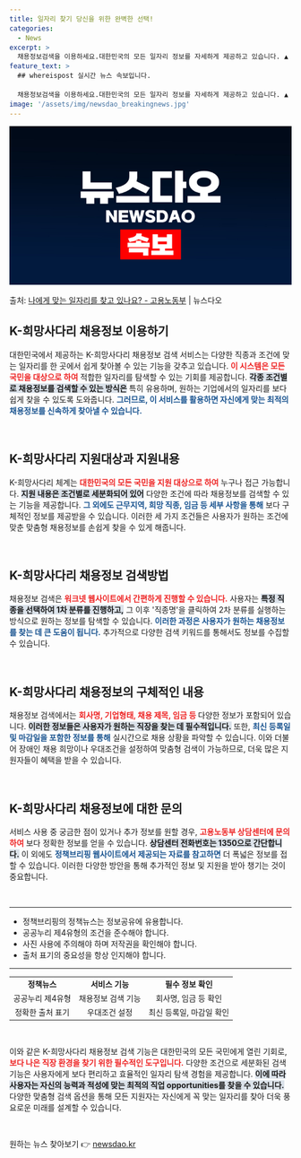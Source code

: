 ```yaml
---
title: 일자리 찾기 당신을 위한 완벽한 선택!
categories:
  - News
excerpt: >
  채용정보검색을 이용하세요.대한민국의 모든 일자리 정보를 자세하게 제공하고 있습니다. ▲ 지원대상  대한민국 …
feature_text: >
  ## whereispost 실시간 뉴스 속보입니다.

  채용정보검색을 이용하세요.대한민국의 모든 일자리 정보를 자세하게 제공하고 있습니다. ▲ 지원대상  대한민국 …
image: '/assets/img/newsdao_breakingnews.jpg'
---
```


![뉴스다오 속보](/assets/img/newsdao_breakingnews.jpg)

<p>출처: <a href="https://newsdao.kr/2427" rel="dofollow">나에게 맞는 일자리를 찾고 있나요? - 고용노동부</a> | 뉴스다오</p>

<h2 data-ke-size="size26">K-희망사다리 채용정보 이용하기</h2>

<p data-ke-size="size16">대한민국에서 제공하는 K-희망사다리 채용정보 검색 서비스는 다양한 직종과 조건에 맞는 일자리를 한 곳에서 쉽게 찾아볼 수 있는 기능을 갖추고 있습니다. <b><span style="color: #ee2323;">이 시스템은 모든 국민을 대상으로 하여</span></b> 적합한 일자리를 탐색할 수 있는 기회를 제공합니다. <b><span style="background-color: #21538527;">각종 조건별로 채용정보를 검색할 수 있는 방식은</span></b> 특히 유용하며, 원하는 기업에서의 일자리를 보다 쉽게 찾을 수 있도록 도와줍니다. <b><span style="color: #1a5490;">그러므로, 이 서비스를 활용하면 자신에게 맞는 최적의 채용정보를 신속하게 찾아낼 수 있습니다.</span></b> </p>

<p data-ke-size="size16">&nbsp;</p>

<h2 data-ke-size="size26">K-희망사다리 지원대상과 지원내용</h2>

<p data-ke-size="size16">K-희망사다리 체계는 <b><span style="color: #ee2323;">대한민국의 모든 국민을 지원 대상으로 하여</span></b> 누구나 접근 가능합니다. <b><span style="background-color: #21538527;">지원 내용은 조건별로 세분화되어 있어</span></b> 다양한 조건에 따라 채용정보를 검색할 수 있는 기능을 제공합니다. <b><span style="color: #1a5490;">그 외에도 근무지역, 희망 직종, 임금 등 세부 사항을 통해</span></b> 보다 구체적인 정보를 제공받을 수 있습니다. 이러한 세 가지 조건들은 사용자가 원하는 조건에 맞춘 맞춤형 채용정보를 손쉽게 찾을 수 있게 해줍니다.</p>

<p data-ke-size="size16">&nbsp;</p>

<h2 data-ke-size="size26">K-희망사다리 채용정보 검색방법</h2>

<p data-ke-size="size16">채용정보 검색은 <b><span style="color: #ee2323;">워크넷 웹사이트에서 간편하게 진행할 수 있습니다.</span></b> 사용자는 <b><span style="background-color: #21538527;">특정 직종을 선택하여 1차 분류를 진행하고,</span></b> 그 이후 '직종명'을 클릭하여 2차 분류를 실행하는 방식으로 원하는 정보를 탐색할 수 있습니다. <b><span style="color: #1a5490;">이러한 과정은 사용자가 원하는 채용정보를 찾는 데 큰 도움이 됩니다.</span></b> 추가적으로 다양한 검색 키워드를 통해서도 정보를 수집할 수 있습니다.</p>

<p data-ke-size="size16">&nbsp;</p>

<h2 data-ke-size="size26">K-희망사다리 채용정보의 구체적인 내용</h2>

<p data-ke-size="size16">채용정보 검색에서는 <b><span style="color: #ee2323;">회사명, 기업형태, 채용 제목, 임금 등 </span></b> 다양한 정보가 포함되어 있습니다. <b><span style="background-color: #21538527;">이러한 정보들은 사용자가 원하는 직장을 찾는 데 필수적입니다.</span></b> 또한, <b><span style="color: #1a5490;">최신 등록일 및 마감일을 포함한 정보를 통해</span></b> 실시간으로 채용 상황을 파악할 수 있습니다. 이와 더불어 장애인 채용 희망이나 우대조건을 설정하여 맞춤형 검색이 가능하므로, 더욱 많은 지원자들이 혜택을 받을 수 있습니다.</p>

<p data-ke-size="size16">&nbsp;</p>

<h2 data-ke-size="size26">K-희망사다리 채용정보에 대한 문의</h2>

<p data-ke-size="size16">서비스 사용 중 궁금한 점이 있거나 추가 정보를 원할 경우, <b><span style="color: #ee2323;">고용노동부 상담센터에 문의하여</span></b> 보다 정확한 정보를 얻을 수 있습니다. <b><span style="background-color: #21538527;">상담센터 전화번호는 1350으로 간단합니다.</span></b> 이 외에도 <b><span style="color: #1a5490;">정책브리핑 웹사이트에서 제공되는 자료를 참고하면</span></b> 더 폭넓은 정보를 접할 수 있습니다. 이러한 다양한 방안을 통해 추가적인 정보 및 지원을 받아 챙기는 것이 중요합니다.</p>

<p data-ke-size="size16">&nbsp;</p>

<hr />

<ul>
  <li>정책브리핑의 정책뉴스는 정보공유에 유용합니다.</li>
  <li>공공누리 제4유형의 조건을 준수해야 합니다.</li>
  <li>사진 사용에 주의해야 하며 저작권을 확인해야 합니다.</li>
  <li>출처 표기의 중요성을 항상 인지해야 합니다.</li>
</ul>
  
<hr />

<table style="width:100%">
  <tr>
    <td style="text-align: center; height: 17px;"><b>정책뉴스</b></td>
    <td style="text-align: center; height: 17px;"><b>서비스 기능</b></td>
    <td style="text-align: center; height: 17px;"><b>필수 정보 확인</b></td>
  </tr>
  <tr>
    <td style="text-align: center; height: 17px;">공공누리 제4유형</td>
    <td style="text-align: center; height: 17px;">채용정보 검색 기능</td>
    <td style="text-align: center; height: 17px;">회사명, 임금 등 확인</td>
  </tr>
  <tr>
    <td style="text-align: center; height: 17px;">정확한 출처 표기</td>
    <td style="text-align: center; height: 17px;">우대조건 설정</td>
    <td style="text-align: center; height: 17px;">최신 등록일, 마감일 확인</td>
  </tr>
</table>

<p data-ke-size="size16">&nbsp;</p>

<p data-ke-size="size16">이와 같은 K-희망사다리 채용정보 검색 기능은 대한민국의 모든 국민에게 열린 기회로, <b><span style="color: #ee2323;">보다 나은 직장 환경을 찾기 위한 필수적인 도구입니다.</span></b> 다양한 조건으로 세분화된 검색 기능은 사용자에게 보다 편리하고 효율적인 일자리 탐색 경험을 제공합니다. <b><span style="background-color: #21538527;">이에 따라 사용자는 자신의 능력과 적성에 맞는 최적의 직업 opportunities를 찾을 수 있습니다.</span></b>  다양한 맞춤형 검색 옵션을 통해 모든 지원자는 자신에게 꼭 맞는 일자리를 찾아 더욱 풍요로운 미래를 설계할 수 있습니다.</p>

<p data-ke-size="size16">&nbsp;</p> 

원하는 뉴스 찾아보기 👉 <a href="https://newsdao.kr" rel="dofollow">newsdao.kr</a>


